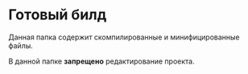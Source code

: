 # Готовый билд
Данная папка содержит скомпилированные и минифицированные файлы.

В данной папке **запрещено** редактирование проекта.
